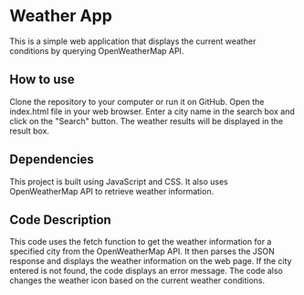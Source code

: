 # Weather App
This is a simple web application that displays the current weather conditions by querying OpenWeatherMap API.

## How to use
Clone the repository to your computer or run it on GitHub.
Open the index.html file in your web browser.
Enter a city name in the search box and click on the "Search" button.
The weather results will be displayed in the result box.

## Dependencies
This project is built using JavaScript and CSS. It also uses OpenWeatherMap API to retrieve weather information.

## Code Description
This code uses the fetch function to get the weather information for a specified city from the OpenWeatherMap API. It then parses the JSON response and displays the weather information on the web page. If the city entered is not found, the code displays an error message. The code also changes the weather icon based on the current weather conditions.
